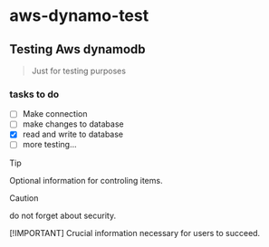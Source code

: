 # aws-dynamo-test

## Testing Aws dynamodb 

>Just for testing purposes

### tasks to do
- [ ] Make connection
- [ ] make changes to database
- [x] read and write to database
- [ ] more testing...

> [!TIP]
> Optional information for controling items.

> [!CAUTION]
> do not forget about security.

[!IMPORTANT]
Crucial information necessary for users to succeed.
